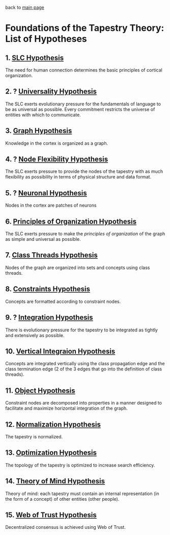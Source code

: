 back to [main page](https://github.com/wds4/tribal-tapestry/blob/main/essays/bookJustification/README.md)

Foundations of the Tapestry Theory: List of Hypotheses
=====

## 1. [SLC Hypothesis](https://github.com/wds4/tribal-tapestry/blob/main/essays/bookJustification/hypotheses/socialLinguisticConsensusHypothesis.md)
The need for human connection determines the basic principles of cortical organization.

## 2. ? [Universality Hypothesis]()
The SLC exerts evolutionary pressure for the fundamentals of language to be as universal as possible. Every commitment restricts the universe of entities with which to communicate.

## 3. [Graph Hypothesis](https://github.com/wds4/tribal-tapestry/blob/main/essays/bookJustification/hypotheses/graphHypothesis.md)
Knowledge in the cortex is organized as a graph.

## 4. ? [Node Flexibility Hypothesis]()
The SLC exerts pressure to provide the nodes of the tapestry with as much flexibility as possibility in terms of physical structure and data format.

## 5. ? [Neuronal Hypothesis]()
Nodes in the cortex are patches of neurons

## 6. [Principles of Organization Hypothesis](https://github.com/wds4/tribal-tapestry/blob/main/essays/bookJustification/hypotheses/principlesOfOrganization.md)
The SLC exerts pressure to make the *principles of organization* of the graph as simple and universal as possible.

## 7. [Class Threads Hypothesis](https://github.com/wds4/tribal-tapestry/blob/main/essays/bookJustification/hypotheses/classThreadsHypothesis.md)
Nodes of the graph are organized into sets and concepts using class threads.

## 8. [Constraints Hypothesis](https://github.com/wds4/tribal-tapestry/blob/main/essays/bookJustification/hypotheses/constraints.md)
Concepts are formatted according to constraint nodes.

## 9. ? [Integration Hypothesis]()
There is evolutionary pressure for the tapestry to be integrated as tightly and extensively as possible.

## 10. [Vertical Integraion Hypothesis](https://github.com/wds4/tribal-tapestry/blob/main/essays/bookJustification/hypotheses/verticalIntegrationHypothesis.md)
Concepts are integrated vertically using the class propagation edge and the class termination edge (2 of the 3 edges that go into the definition of class threads).

## 11. [Object Hypothesis](https://github.com/wds4/tribal-tapestry/blob/main/essays/bookJustification/hypotheses/objectHypothesis.md)
Constraint nodes are decomposed into properties in a manner designed to facilitate and maximize horizontal integration of the graph.

## 12. [Normalization Hypothesis](https://github.com/wds4/tribal-tapestry/blob/main/essays/bookJustification/hypotheses/normalizationHypothesis.md)
The tapestry is normalized.

## 13. [Optimization Hypothesis](https://github.com/wds4/tribal-tapestry/blob/main/essays/bookJustification/hypotheses/optimizationHypothesis.md)
The topology of the tapestry is optimized to increase search efficiency.

## 14. [Theory of Mind Hypothesis](https://github.com/wds4/tribal-tapestry/blob/main/essays/bookJustification/hypotheses/theoryOfMindHypothesis.md)
Theory of mind: each tapestry must contain an internal representation (in the form of a concept) of other entities (other people).

## 15. [Web of Trust Hypothesis](https://github.com/wds4/tribal-tapestry/blob/main/essays/bookJustification/hypotheses/webOfTrustHypothesis.md)
Decentralized consensus is achieved using Web of Trust.
